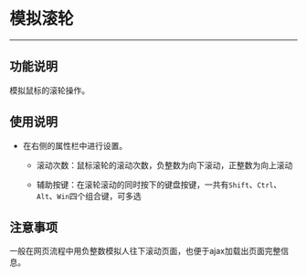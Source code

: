 # 模拟滚轮
---
## 功能说明
模拟鼠标的滚轮操作。

## 使用说明
* 在右侧的属性栏中进行设置。
  * 滚动次数：鼠标滚轮的滚动次数，负整数为向下滚动，正整数为向上滚动
  
  * 辅助按键：在滚轮滚动的同时按下的键盘按键，一共有`Shift`、`Ctrl`、`Alt`、`Win`四个组合键，可多选

## 注意事项
一般在网页流程中用负整数模拟人往下滚动页面，也便于ajax加载出页面完整信息。